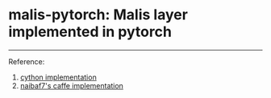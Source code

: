 # malis-pytorch: Malis layer implemented in pytorch
---






Reference:
1. [cython implementation](https://github.com/TuragaLab/malis)
2. [naibaf7's caffe implementation](https://github.com/naibaf7/caffe/blob/master/src/caffe/layers/malis_loss_layer.cpp)
